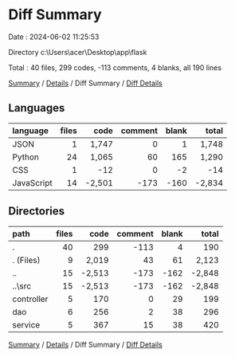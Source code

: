 # Diff Summary

Date : 2024-06-02 11:25:53

Directory c:\\Users\\acer\\Desktop\\app\\flask

Total : 40 files,  299 codes, -113 comments, 4 blanks, all 190 lines

[Summary](results.md) / [Details](details.md) / Diff Summary / [Diff Details](diff-details.md)

## Languages
| language | files | code | comment | blank | total |
| :--- | ---: | ---: | ---: | ---: | ---: |
| JSON | 1 | 1,747 | 0 | 1 | 1,748 |
| Python | 24 | 1,065 | 60 | 165 | 1,290 |
| CSS | 1 | -12 | 0 | -2 | -14 |
| JavaScript | 14 | -2,501 | -173 | -160 | -2,834 |

## Directories
| path | files | code | comment | blank | total |
| :--- | ---: | ---: | ---: | ---: | ---: |
| . | 40 | 299 | -113 | 4 | 190 |
| . (Files) | 9 | 2,019 | 43 | 61 | 2,123 |
| .. | 15 | -2,513 | -173 | -162 | -2,848 |
| ..\\src | 15 | -2,513 | -173 | -162 | -2,848 |
| controller | 5 | 170 | 0 | 29 | 199 |
| dao | 6 | 256 | 2 | 38 | 296 |
| service | 5 | 367 | 15 | 38 | 420 |

[Summary](results.md) / [Details](details.md) / Diff Summary / [Diff Details](diff-details.md)
